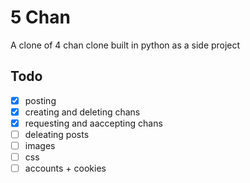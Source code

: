 # 5 Chan

A clone of 4 chan clone built in python as a side project

## Todo

-   [x] posting
-   [x] creating and deleting chans
-   [x] requesting and aaccepting chans
-   [ ] deleating posts
-   [ ] images
-   [ ] css
-   [ ] accounts + cookies
